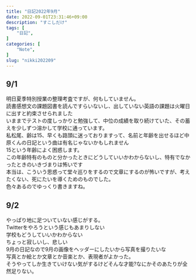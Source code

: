 ```yaml
---
title: "日記2022年9月"
date: 2022-09-01T23:31:46+09:00
description: "すこしだけ"
tags: [
    "日記",
]
categories: [
    "Note",
]
slug: "nikki202209"
---
```


## 9/1
明日夏季特別授業の整理考査ですが、何もしていません。  
読書感想文の課題図書を読んですらいないし、出していない英語の課題は火曜日に出すと約束させられました  
いままでテストの度しっかりと勉強して、中位の成績を取り続けていた、その蓄えを少しずつ溶かして学校に通っています。  
私松尾、齢は15、早くも路頭に迷っておりますって、名前と年齢を出せるほど中原くんの日記という曲は有名じゃないかもしれません  
15という年齢によく困惑します。  
この年齢特有のものと分かったときにどうしていいかわからないし、特有でなかったときのいきづまりは怖いです  
本当は、こういう思惑って堂々巡りをするので文章にするのが怖いですが、考えたくない、死にたいを導くためのものでした。  
色々あるのでゆっくり書きますね。

## 9/2
やっぱり地に足ついていない感じがする。  
Twitterをやろうという感じもあまりしない  
学校もどうしていいかわからない  
ちょっと寂しいし、悲しい  
9月の日記なので9月の画像をヘッダーにしたいから写真を撮りたいな  
写真とか絵とか文章とか音楽とか、表現者がよかった。  
そうやってしか生きていけない気がするけどそんな才能?なにかそのあたりが全然足りない。
